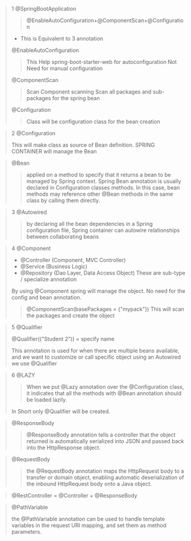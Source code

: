 >1 @SpringBootApplication
> >@EnableAutoConfiguration+@ComponentScan+@Configuration
>* This is Equivalent to 3 annotation
>
>@EnableAutoConfiguration
>> This Help spring-boot-starter-web for autoconfiguration
> Not Need for manual configuration
> 
>@ComponentScan
>> Scan Component scanning
> Scan all packages and sub-packages 
> for the spring bean
> 
>@Configuration
>> Class will be configuration class for the bean 
> creation
 
>2 @Configuration
>
>This will make class as source of Bean definition.
> SPRING CONTAINER will manage the Bean

>@Bean
> >applied on a method to specify that it returns a bean to be managed by Spring context. Spring Bean 
> annotation is usually declared in Configuration classes methods. In this case, bean methods may
> reference other @Bean methods in the same class by calling them directly.


>3 @Autowired
>>by declaring all the bean dependencies in a Spring configuration file, Spring container can autowire
> relationships between collaborating beans


>4 @Component
> * @Controller (Component, MVC Controller)
> * @Service    (Business Logic)
> * @Repository (Dao Layer, Data Access Object)
> These are sub-type / specialize annotation
>
> By using @Component spring will manage the object. 
> No need for the config and bean annotation.
>>@ComponentScan(basePackages = {"mypack"})
>This will scan the packages and create the object

>5 @Qualifier
>
> @Qualifier(("Student 2")) = specify name
> 
> This annotation is used for when there are 
> multiple beans available, and we want to 
> customize or call specific object using an 
> Autowired we use @Qualifier

>6 @LAZY
>>When we put @Lazy annotation over the 
> @Configuration class, 
> it indicates that all the methods with 
> @Bean annotation should be loaded lazily.
> 
> In Short only @Qualifier will be created.

>@ResponseBody
>>@ResponseBody annotation tells a controller that 
the object returned is automatically serialized
into JSON and passed back into the HttpResponse 
object.

>@RequestBody
>>the @RequestBody annotation maps the HttpRequest
> body to a transfer or domain object, enabling 
> automatic deserialization of the inbound 
> HttpRequest body onto a Java object.


>@RestController = @Controller + @ResponseBody

>@PathVariable
> 
> the @PathVariable annotation can be used to
> handle template variables in the request URI 
> mapping, and set them as method parameters.